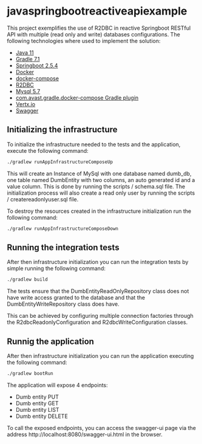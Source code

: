 # javaspringbootreactiveapiexample
This project exemplifies the use of R2DBC in reactive Springboot RESTful API with multiple (read only and write) databases configurations.
The following technologies where used to implement the solution:
- [Java 11](https://openjdk.java.net/projects/jdk/11/)
- [Gradle 7.1](https://docs.gradle.org/7.1/)
- [Springboot 2.5.4](https://docs.spring.io/spring-boot/docs/2.5.4/reference/html/)
- [Docker](https://www.docker.com/)
- [docker-compose](https://docs.docker.com/compose/)
- [R2DBC](https://r2dbc.io/)
- [Mysql 5.7](https://dev.mysql.com/downloads/mysql/5.7.html)
- [com.avast.gradle.docker-compose Gradle plugin](https://github.com/avast/gradle-docker-compose-plugin)
- [Vertx.io](https://vertx.io/)
- [Swagger](https://swagger.io/)

## Initializing the infrastructure

To initialize the infrastructure needed to the tests and the application, execute the following command:
```bash
./gradlew runAppInfrastructureComposeUp
```
This will create an Instance of MySql with one database named dumb_db, one table named DumbEntity with two columns, an auto generated id and a value column. This is done by running the scripts / schema.sql file.
The initialization process will also create a read only user by running the scripts / createreadonlyuser.sql file.


To destroy the resources created in the infrastructure initialization run the following command:
```bash
./gradlew runAppInfrastructureComposeDown
```

## Running the integration tests
After then infrastructure initialization you can run the integration tests by simple running the following command:
```bash
./gradlew build
```

The tests ensure that the DumbEntityReadOnlyRepository class does not have write access granted to the database and that the DumbEntityWriteRepository class does have.

This can be achieved by configuring multiple connection factories through the R2dbcReadonlyConfiguration and R2dbcWriteConfiguration classes.


## Runnig the application
After then infrastructure initialization you can run the application executing the following command:
```bash
./gradlew bootRun
```

The application will expose 4 endpoints:
- Dumb entity PUT
- Dumb entity GET
- Dumb entity LIST
- Dumb entity DELETE

To call the exposed endpoints, you can access the swagger-ui page via the address http://localhost:8080/swagger-ui.html in the browser.
